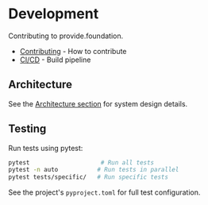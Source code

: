 # Development

Contributing to provide.foundation.

- [Contributing](contributing.md) - How to contribute
- [CI/CD](ci-cd.md) - Build pipeline

## Architecture

See the [Architecture section](../architecture/index.md) for system design details.

## Testing

Run tests using pytest:
```bash
pytest                    # Run all tests
pytest -n auto           # Run tests in parallel
pytest tests/specific/   # Run specific tests
```

See the project's `pyproject.toml` for full test configuration.
